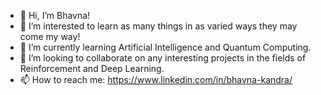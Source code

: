 - 👋 Hi, I’m Bhavna!
- 👀 I’m interested to learn as many things in as varied ways they may come my way! 
- 🌱 I’m currently learning Artificial Intelligence and Quantum Computing.
- 💞️ I’m looking to collaborate on any interesting projects in the fields of Reinforcement and Deep Learning. 
- 📫 How to reach me: https://www.linkedin.com/in/bhavna-kandra/

<!---
bittyowlett/bittyowlett is a ✨ special ✨ repository because its `README.md` (this file) appears on your GitHub profile.
You can click the Preview link to take a look at your changes.
--->
